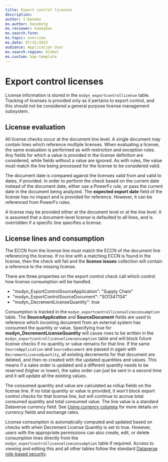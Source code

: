 ```yaml
---
title: Export control licenses
description:
author: t-benebo
ms.author: benebotg
ms.reviewer: kamaybac
ms.search.form:
ms.topic: overview
ms.date: 07/31/2023
audience: Application User
ms.search.region: Global
ms.custom: bap-template
---
```


<!-- KFM: Is this information really intended for users? Seems like internal developer documentation. What can a user do with this info? -->

# Export control licenses

License information is stored in the `msdyn_exportcontrollicense` table. Tracking of licenses is provided only as it pertains to export control, and this should not be considered a general purpose license management subsystem.

## License evaluation

All license checks occur at the document line level. A single document may contain lines which reference multiple licenses. When evaluating a license, the same evaluation is performed as with restriction and exception rules. Any fields for which a value is provided in the license definition are considered, while fields without a value are ignored. As with rules, the value must match the line being processed for the license to be considered valid.

The document date is compared against the licenses valid from and valid to dates, if provided. In order to perform the check based on the current date instead of the document date, either use a PowerFx rule, or pass the current date in the document being analyzed. The **expected export date** field of the license has no impact and is provided for reference. However, it can be referenced from PowerFx rules.

A license may be provided either at the document level or at the line level. It is assumed that a document-level license is defaulted to all lines, and is overridden if a specific line specifies a license.

## License lines and consumption

The ECCN from the license line must match the ECCN of the document line referencing the license. If no line with a matching ECCN is found in the license, then the check will fail and the **license issues** collection will contain a reference to the missing license.

There are three properties on the export control check call which control how license consumption will be handled.

- "msdyn_ExportControlSourceApplication": "Supply Chain"
- "msdyn_ExportControlSourceDocument": "SO1347134"
- "msdyn_DecrementLicenseQuantity": true

Consumption is tracked in the `msdyn_exportcontrollicenselineconsumption` table. The **SourceApplication** and **SourceDocument** fields are used to reference which incoming document from an external system has consumed the quantity or value. Specifying true for **msdyn_DecrementLicenseQuantity** will cause rows to be written in the `msdyn_exportcontrollicenselineconsumption` table and will block future license checks if no quantity or value remains for that line. If the same `SourceApplication` and `SourceDocument` are passed in again with `DecrementLicenseQuantity`, all existing decrements for that document are deleted, and then re-created with the updated quantities and values. This means if a sales order is updated and a different quantity needs to be reserved (higher or lower), the sales order can just be sent in a second time and it will update all the existing values.

The consumed quantity and value are calculated as rollup fields on the license line. If no total quantity or value is provided, it won't block export control checks for that license line, but will continue to accrue total consumed quantity and total consumed value. The line value is a standard Dataverse currency field. See [Using currency columns](/power-apps/maker/data-platform/types-of-fields#using-currency-columns) for more details on currency fields and exchange rates.

License consumption is automatically computed and updated based on checks with when Decrement License Quantity is set to true. However, users with the appropriate permissions can also create, edit, or delete consumption lines directly from the `msdyn_exportcontrollicenselineconsumption` table if required. Access to viewing and editing this and all other tables follow the standard [Dataverse role-based security](/power-platform/admin/wp-security-cds).
